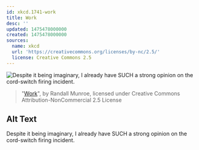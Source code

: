 ```yaml
---
id: xkcd.1741-work
title: Work
desc: ''
updated: 1475478000000
created: 1475478000000
sources:
  name: xkcd
  url: 'https://creativecommons.org/licenses/by-nc/2.5/'
  license: Creative Commons 2.5
---
```

![Despite it being imaginary, I already have SUCH a strong opinion on the cord-switch firing incident.](https://imgs.xkcd.com/comics/work.png)
> "[Work](https://xkcd.com/1741/)", by Randall Munroe, licensed under Creative Commons Attribution-NonCommercial 2.5 License

## Alt Text
Despite it being imaginary, I already have SUCH a strong opinion on the cord-switch firing incident.
